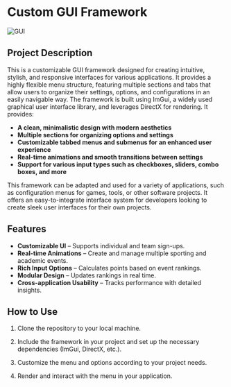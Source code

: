 # Custom GUI Framework
![GUI](https://github.com/user-attachments/assets/590f6919-4ecf-4238-9c5b-946acd5f46e7)

## Project Description                                                                             
This is a customizable GUI framework designed for creating intuitive, stylish, and responsive interfaces for various applications. It provides a highly flexible menu structure, featuring multiple sections and tabs that allow users to organize their settings, options, and configurations in an easily navigable way.
The framework is built using ImGui, a widely used graphical user interface library, and leverages DirectX for rendering. It provides:
- **A clean, minimalistic design with modern aesthetics**
- **Multiple sections for organizing options and settings**
- **Customizable tabbed menus and submenus for an enhanced user experience**
- **Real-time animations and smooth transitions between settings**
- **Support for various input types such as checkboxes, sliders, combo boxes, and more**

This framework can be adapted and used for a variety of applications, such as configuration menus for games, tools, or other software projects. It offers an easy-to-integrate interface system for developers looking to create sleek user interfaces for their own projects.

## Features  
- **Customizable UI** – Supports individual and team sign-ups.  
- **Real-time Animations** – Create and manage multiple sporting and academic events.  
- **Rich Input Options** – Calculates points based on event rankings.  
- **Modular Design** – Updates rankings in real time.  
- **Cross-application Usability** – Tracks performance with detailed insights.  

## How to Use
1. Clone the repository to your local machine.

2. Include the framework in your project and set up the necessary dependencies (ImGui, DirectX, etc.).

3. Customize the menu and options according to your project needs.

4. Render and interact with the menu in your application.

